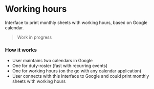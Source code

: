 # Working hours
Interface to print monthly sheets with working hours, based on Google calendar.

> Work in progress

### How it works

- User maintains two calendars in Google
 - One for duty-roster (fast with recurring events)
 - One for working hours (on the go with any calendar application)
- User connects with this interface to Google and could print monthly sheets with working hours
